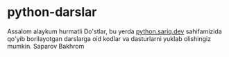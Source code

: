 # python-darslar
Assalom alaykum hurmatli Do'stlar, bu yerda <a href="https://python.sariq.dev">python.sariq.dev</a> sahifamizida qo'yib borilayotgan darslarga oid kodlar va dasturlarni yuklab olishingiz mumkin.
Saparov Bakhrom
